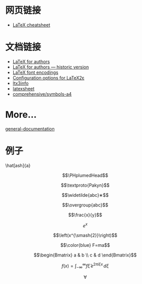 # 网页链接

- [LaTeX cheatsheet](https://quickref.me/latex.html)


# 文档链接

- [LaTeX for authors](https://www.latex-project.org/help/documentation/usrguide.pdf)
- [LaTeX for authors — historic version](https://www.latex-project.org/help/documentation/usrguide-historic.pdf)
- [LaTeX font encodings](https://www.latex-project.org/help/documentation/encguide.pdf)
- [Configuration options for LaTeX2ε](https://www.latex-project.org/help/documentation/cfgguide.pdf)
- [ltx3info](https://www.latex-project.org/help/documentation/ltx3info.pdf)
- [latexsheet](https://wch.github.io/latexsheet/latexsheet.pdf)
- [comprehensive/symbols-a4](https://tug.ctan.org/info/symbols/comprehensive/symbols-a4.pdf)


# More...
[general-documentation](https://www.latex-project.org/help/documentation/#general-documentation)


# 例子

\hat[ash]{a}

$$\PHplumedHead$$

$$\textproto{Pakyn}$$

$$\widetilde{abc}∗$$

$$\overgroup{abc}$$

$$\frac{x}{y}$$

$$e^x$$

$$\left(x^{\smash{2}}\right)$$

$$\color{blue} F=ma$$

$$\begin{Bmatrix}
   a & b \\
   c & d
\end{Bmatrix}$$

$$% \f is defined as #1f(#2) using the macro
f(x) = \int_{-\infty}^\infty
    f\hat\xi\,e^{2 \pi i \xi x}
    \,d\xi$$

$$\forall$$

